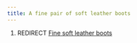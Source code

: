 ```yaml
---
title: A fine pair of soft leather boots
---
```


1.  REDIRECT [Fine soft leather
    boots](Fine_soft_leather_boots "wikilink")